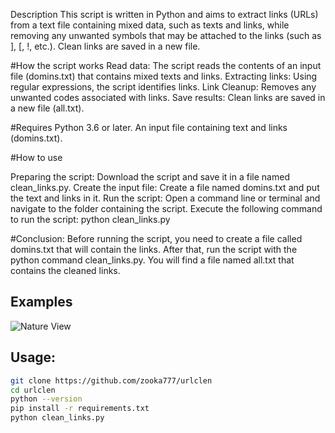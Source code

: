 Description This script is written in Python and aims to extract links (URLs) from a text file containing mixed data, such as texts and links, while removing any unwanted symbols that may be attached to the links (such as ], [, !, etc.). Clean links are saved in a new file.

#How the script works Read data: The script reads the contents of an input file (domins.txt) that contains mixed texts and links. Extracting links: Using regular expressions, the script identifies links. Link Cleanup: Removes any unwanted codes associated with links. Save results: Clean links are saved in a new file (all.txt).

#Requires Python 3.6 or later. An input file containing text and links (domins.txt).

#How to use

Preparing the script: Download the script and save it in a file named clean_links.py.
Create the input file: Create a file named domins.txt and put the text and links in it.
Run the script: Open a command line or terminal and navigate to the folder containing the script. Execute the following command to run the script:
python clean_links.py

#Conclusion: Before running the script, you need to create a file called domins.txt that will contain the links. After that, run the script with the python command clean_links.py. You will find a file named all.txt that contains the cleaned links.


## Examples
![Nature View](https://i.imgur.com/YiuHq2i.png)

## Usage:
```bash
git clone https://github.com/zooka777/urlclen
cd urlclen
python --version
pip install -r requirements.txt
python clean_links.py
